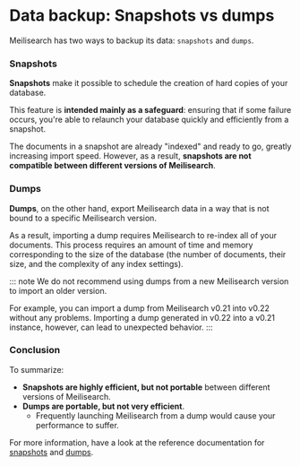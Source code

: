 # Data backup: Snapshots vs dumps

Meilisearch has two ways to backup its data: `snapshots` and `dumps`.

### Snapshots

**Snapshots** make it possible to schedule the creation of hard copies of your database.

This feature is **intended mainly as a safeguard**: ensuring that if some failure occurs, you're able to relaunch your database quickly and efficiently from a snapshot.

The documents in a snapshot are already "indexed" and ready to go, greatly increasing import speed. However, as a result, **snapshots are not compatible between different versions of Meilisearch**.

### Dumps

**Dumps**, on the other hand, export Meilisearch data in a way that is not bound to a specific Meilisearch version.

As a result, importing a dump requires Meilisearch to re-index all of your documents. This process requires an amount of time and memory corresponding to the size of the database (the number of documents, their size, and the complexity of any index settings).

::: note
We do not recommend using dumps from a new Meilisearch version to import an older version.

For example, you can import a dump from Meilisearch v0.21 into v0.22 without any problems. Importing a dump generated in v0.22 into a v0.21 instance, however, can lead to unexpected behavior.
:::

### Conclusion

To summarize:

- **Snapshots are highly efficient, but not portable** between different versions of Meilisearch.
- **Dumps are portable, but not very efficient**.
  - Frequently launching Meilisearch from a dump would cause your performance to suffer.

For more information, have a look at the reference documentation for [snapshots](/learn/advanced/snapshots.md) and [dumps](/learn/advanced/dumps.md).
